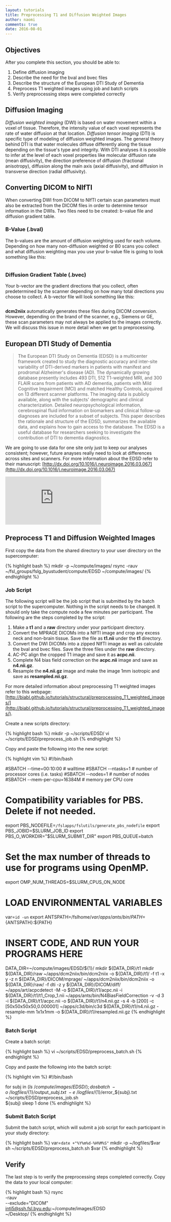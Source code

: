 ```yaml
---
layout: tutorials
title: Preprocessing T1 and Diffusion Weighted Images
author: naomi
comments: true
date: 2016-08-01
---
```


## Objectives

After you complete this section, you should be able to:

1. Define diffusion imaging
2. Describe the need for the bval and bvec files
3. Describe the structure of the European DTI Study of Dementia
4. Preprocess T1 weighted images using job and batch scripts
5. Verify preprocessing steps were completed correctly

## Diffusion Imaging

*Diffusion weighted imaging* (DWI) is based on water movement within a voxel of tissue. Therefore, the intensity value of each voxel represents the rate of water diffusion at that location. *Diffusion tensor imaging* (DTI) is specific type of modeling of diffusion weighted images. The general theory behind DTI is that water molecules diffuse differently along the tissue depending on the tissue's type and integrity. With DTI analyses it is possible to infer at the level of each voxel properties like molecular diffusion rate (mean diffusivity), the direction preference of diffusion (fractional anisotropy), diffusion along the main axis (axial diffusivity), and diffusion in transverse direction (radial diffusivity).

## Converting DICOM to NIfTI

When converting DWI from DICOM to NIfTI certain scan parameters must also be extracted from the DICOM files in order to determine tensor information in the DWIs. Two files need to be created: b-value file and diffusion gradient table.

### B-Value (.bval)

The b-values are the amount of diffusion weighting used for each volume. Depending on how many non-diffusion weighted or B0 scans you collect and what diffusion weighting max you use your b-value file is going to look something like this:

<img class="img-responsive" alt="" src="images/bval.png">

### Diffusion Gradient Table (.bvec)

Your b-vector are the gradient directions that you collect, often predetermined by the scanner depending on how many total directions you choose to collect. A b-vector file will look something like this:

<img class="img-responsive" alt="" src="images/bvec.png">

**dcm2niix** automatically generates these files during DICOM conversion. However, depending on the brand of the scanner, e.g., Siemens or GE, these scan parameters may not always be applied to the images correctly. We will discuss this issue in more detail when we get to preprocessing.

## European DTI Study of Dementia

> The European DTI Study on Dementia (EDSD) is a multicenter framework created to study the diagnostic accuracy and inter-site variability of DTI-derived markers in patients with manifest and prodromal Alzheimer's disease (AD). The dynamically growing database presently includes 493 DTI, 512 T1-weighted MRI, and 300 FLAIR scans from patients with AD dementia, patients with Mild Cognitive Impairment (MCI) and matched Healthy Controls, acquired on 13 different scanner platforms. The imaging data is publicly available, along with the subjects' demographic and clinical characterization. Detailed neuropsychological information, cerebrospinal fluid information on biomarkers and clinical follow-up diagnoses are included for a subset of subjects. This paper describes the rationale and structure of the EDSD, summarizes the available data, and explains how to gain access to the database. The EDSD is a useful database for researchers seeking to investigate the contribution of DTI to dementia diagnostics.

We are going to use data for one site only just to keep our analyses consistent; however, future anayses really need to look at differences across sites and scanners. For more information about the EDSD refer to their manuscript: [http://dx.doi.org/10.1016/j.neuroimage.2016.03.067](http://dx.doi.org/10.1016/j.neuroimage.2016.03.067)

<div class="embed-container">
<iframe src="https://player.vimeo.com/video/181807268?byline=0&portrait=0" frameborder="0" webkitallowfullscreen mozallowfullscreen allowfullscreen></iframe>
</div>

## Preprocess T1 and Diffusion Weighted Images

First copy the data from the shared directory to your user directory on the supercomputer:

{% highlight bash %}
mkdir -p ~/compute/images/
rsync -rauv ~/fsl_groups/fslg_byustudent/compute/EDSD ~/compute/images/
{% endhighlight %}

### Job Script

The following script will be the job script that is submitted by the batch script to the supercomputer. Nothing in the script needs to be changed. It should only take the compute node a few minutes per participant. The following are the steps completed by the script:

1. Make a **t1** and a **raw** directory under your participant directory.
2. Convert the MPRAGE DICOMs into a NIfTI image and crop any excess neck and non-brain tissue. Save the file as **t1.nii** under the **t1** directory.
3. Convert the DWI DICOMs into a zipped NIfTI image as well as calculate the bval and bvec files. Save the three files under the **raw** directory.
4. AC-PC align the cropped T1 image and save it as **acpc.nii**.
5. Complete N4 bias field correction on the **acpc.nii** image and save as **n4.nii.gz**.
6. Resample the **n4.nii.gz** image and make the image 1mm isotropic and save as **resampled.nii.gz**.

For more detailed information about preprocessing T1 weighted images refer to this webpage: [http://biabl.github.io/tutorials/structural/preprocessing_T1_weighted_images/](http://biabl.github.io/tutorials/structural/preprocessing_T1_weighted_images/).

Create a new scripts directory:

{% highlight bash %}
mkdir -p ~/scripts/EDSD/
vi ~/scripts/EDSD/preprocess_job.sh
{% endhighlight %}

Copy and paste the following into the new script:

{% highlight vim %}
#!/bin/bash

#SBATCH --time=00:10:00   # walltime
#SBATCH --ntasks=1   # number of processor cores (i.e. tasks)
#SBATCH --nodes=1   # number of nodes
#SBATCH --mem-per-cpu=16384M  # memory per CPU core

# Compatibility variables for PBS. Delete if not needed.
export PBS_NODEFILE=`/fslapps/fslutils/generate_pbs_nodefile`
export PBS_JOBID=$SLURM_JOB_ID
export PBS_O_WORKDIR="$SLURM_SUBMIT_DIR"
export PBS_QUEUE=batch

# Set the max number of threads to use for programs using OpenMP.
export OMP_NUM_THREADS=$SLURM_CPUS_ON_NODE

# LOAD ENVIRONMENTAL VARIABLES
var=`id -un`
export ANTSPATH=/fslhome/${var}/apps/ants/bin/
PATH=${ANTSPATH}:${PATH}

# INSERT CODE, AND RUN YOUR PROGRAMS HERE
DATA_DIR=~/compute/images/EDSD/${1}/
mkdir ${DATA_DIR}/t1
mkdir ${DATA_DIR}/raw
~/apps/dcm2niix/bin/dcm2niix -o ${DATA_DIR}/t1/ -f t1 -x y -z n ${DATA_DIR}/DICOM/mprage/
~/apps/dcm2niix/bin/dcm2niix -o ${DATA_DIR}/raw/ -f dti -z y ${DATA_DIR}/DICOM/diff/
~/apps/art/acpcdetect -M -o ${DATA_DIR}/t1/acpc.nii -i ${DATA_DIR}/t1/t1_Crop_1.nii
~/apps/ants/bin/N4BiasFieldCorrection -v -d 3 -i  ${DATA_DIR}/t1/acpc.nii -o ${DATA_DIR}/t1/n4.nii.gz -s 4 -b [200] -c [50x50x50x50,0.000001]
~/apps/c3d/bin/c3d ${DATA_DIR}/t1/n4.nii.gz -resample-mm 1x1x1mm -o ${DATA_DIR}/t1/resampled.nii.gz
{% endhighlight %}

### Batch Script

Create a batch script:

{% highlight bash %}
vi ~/scripts/EDSD/preprocess_batch.sh
{% endhighlight %}

Copy and paste the following into the batch script:

{% highlight vim %}
#!/bin/bash

for subj in $(ls ~/compute/images/EDSD/); do
sbatch \
-o ~/logfiles/${1}/output_${subj}.txt \
-e ~/logfiles/${1}/error_${subj}.txt \
~/scripts/EDSD/preprocess_job.sh \
${subj}
sleep 1
done
{% endhighlight %}

### Submit Batch Script

Submit the batch script, which will submit a job script for each participant in your study directory:

{% highlight bash %}
var=`date +"%Y%m%d-%H%M%S"`
mkdir -p ~/logfiles/$var
sh ~/scripts/EDSD/preprocess_batch.sh $var
{% endhighlight %}

## Verify

The last step is to verify the preprocessing steps completed correctly. Copy the data to your local computer:

{% highlight bash %}
rsync \
-rauv \
--exclude="DICOM" \
intj5@ssh.fsl.byu.edu:~/compute/images/EDSD \
~/Desktop/
{% endhighlight %}
